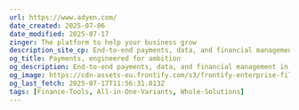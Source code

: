 ```yaml
---
url: https://www.adyen.com/
date_created: 2025-07-06
date_modified: 2025-07-17
zinger: The platform to help your business grow
description_site_cp: End-to-end payments, data, and financial management in a single solution. Meet the financial technology platform that helps you realize your ambitions faster.
og_title: Payments, engineered for ambition
og_description: End-to-end payments, data, and financial management in one solution. Meet the financial technology platform that helps you realize your ambitions faster.
og_image: https://cdn-assets-eu.frontify.com/s3/frontify-enterprise-files-eu/eyJwYXRoIjoiYWR5ZW5cL2ZpbGVcLzhFNDF4NnhncldxdXBhcXFkRmNULmpwZyJ9:adyen:_9qjJ2eHyegowm5qKsi9v62OFOhyVRxHzF3iUfKkawI
og_last_fetch: 2025-07-17T11:56:31.813Z
tags: [Finance-Tools, All-in-One-Variants, Whole-Solutions]
---
```

